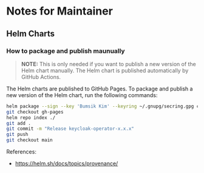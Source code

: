 # Notes for Maintainer

## Helm Charts

### How to package and publish maunually

> **NOTE:** This is only needed if you want to publish a new version of the Helm chart manually. The Helm chart is published automatically by GitHub Actions.

The Helm charts are published to GitHub Pages. To package and publish a new version of the Helm chart, run the following commands:

```bash
helm package --sign --key 'Bumsik Kim' --keyring ~/.gnupg/secring.gpg charts/keycloak-operator
git checkout gh-pages
helm repo index ./
git add .
git commit -m "Release keycloak-operator-x.x.x"
git push
git checkout main
```

References:

- https://helm.sh/docs/topics/provenance/
